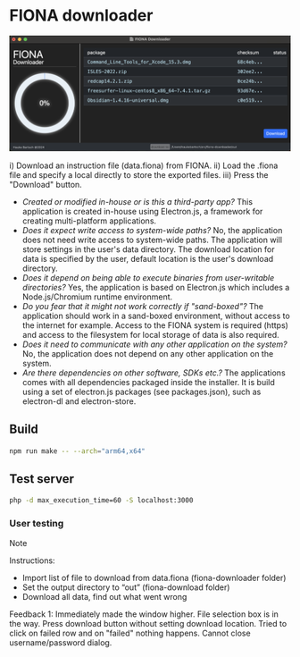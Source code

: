 # FIONA downloader

![Interface](https://github.com/HaukeBartsch/FIONA-downloader/blob/main/images/interface.png)

i) Download an instruction file (data.fiona) from FIONA. ii) Load the .fiona file and specify a local directly to store the exported files. iii) Press the "Download" button.

 - *Created or modified in-house or is this a third-party app?* This application is created in-house using Electron.js, a framework for creating multi-platform applications.
 - *Does it expect write access to system-wide paths?* No, the application does not need write access to system-wide paths. The application will store settings in the user's data directory. The download location for data is specified by the user, default location is the user's download directory.
 - *Does it depend on being able to execute binaries from user-writable directories?* Yes, the application is based on Electron.js which includes a Node.js/Chromium runtime environment.
 - *Do you fear that it might not work correctly if "sand-boxed"?* The application should work in a sand-boxed environment, without access to the internet for example. Access to the FIONA system is required (https) and access to the filesystem for local storage of data is also required.
 - *Does it need to communicate with any other application on the system?* No, the application does not depend on any other application on the system.
 - *Are there dependencies on other software, SDKs etc.?* The applications comes with all dependencies packaged inside the installer. It is build using a set of electron.js packages (see packages.json), such as electron-dl and electron-store.


## Build  

```bash
npm run make -- --arch="arm64,x64"
```

## Test server

```bash
php -d max_execution_time=60 -S localhost:3000 
```

### User testing 

> [!NOTE]
> Instructions:
> - Import list of file to download from data.fiona (fiona-downloader folder)
> - Set the output directory to “out” (fiona-download folder)
> - Download all data, find out what went wrong


Feedback 1: Immediately made the window higher. File selection box is in the way. Press download button without setting download location. Tried to click on failed row and on "failed" nothing happens. Cannot close username/password dialog.
